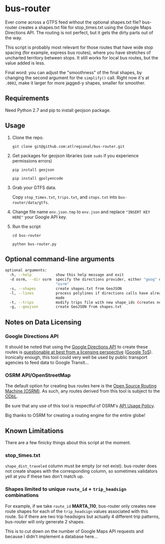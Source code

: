 bus-router
==========

Ever come across a GTFS feed without the optional shapes.txt file?  bus-router creates a shapes.txt file for stop_times.txt using the Google Maps Directions API.  The routing is not perfect, but it gets the dirty parts out of the way.

This script is probably most relevant for those routes that have wide stop spacing (for example, express bus routes), where you have stretches of uncharted territory between stops.  It still works for local bus routes, but the value added is less.

Final word: you can adjust the "smoothness" of the final shapes, by changing the second argument for the `simplify()` call.  Right now it's at `.0002`, make it larger for more jagged-y shapes, smaller for smoother.

## Requirements

Need Python 2.7 and pip to install geojson package.

## Usage

1. Clone the repo.

    `git clone git@github.com:atlregional/bus-router.git`

2. Get packages for geojson libraries (use `sudo` if you experience permissions errors)
	
	`pip install geojson`

	`pip install gpolyencode`

2. Grab your GTFS data.

    Copy `stop_times.txt`, `trips.txt`, and `stops.txt` into `bus-router/data/gtfs`.
    
3. Change file name `env.json.tmp` to `env.json` and replace `"INSERT KEY HERE"` your Google API key.

4. Run the script

    `cd bus-router`

    `python bus-router.py`
  	
## Optional command-line arguments

```bash
optional arguments:
  -h, --help           show this help message and exit
  -d osrm, --dir osrm  specify the directions provider, either "goog" or
                       "osrm"
  -s, --shapes         create shapes.txt from GeoJSON
  -l, --lines          process polylines if directions calls have already been
                       made
  -t, --trips          modify trips file with new shape_ids (creates new file)
  -g, --geojson        create GeoJSON from shapes.txt
```

## Notes on Data Licensing

### Google Directions API
It should be noted that using the [Google Directions API](https://developers.google.com/maps/documentation/directions/) to create these routes is [questionable at best from a licensing perspective](https://groups.google.com/d/msg/transit-developers/EIe2dRsRWyY/IlGSd2oPG0gJ) ([Google ToS](https://developers.google.com/maps/terms)).  Ironically enough, this tool could very well be used by public transport agencies to feed data to Google Transit...

### OSRM API/OpenStreetMap
The default option for creating bus routes here is the [Open Source Routing Machine (OSRM)](http://project-osrm.org/).  As such, any routes derived from this tool is subject to the [ODbL](http://opendatacommons.org/licenses/odbl/).  

Be sure that any use of this tool is respectful of OSRM's [API Usage Policy](https://github.com/Project-OSRM/osrm-backend/wiki/Api-usage-policy).

Big thanks to OSRM for creating a routing engine for the entire globe!

## Known Limitations

There are a few finicky things about this script at the moment.

### stop_times.txt
`shape_dist_traveled` column must be empty (or not exist).  bus-router does not create shapes with the corresponding column, so sometimes validators yell at you if these two don't match up.

### Shapes limited to unique `route_id` + `trip_headsign` combinations
For example, if we take `route_id` **MARTA_110**, bus-router only creates new route shapes for each of the `trip_headsign` values associated with this route.  So if there are two trip headsigns but actually 4 different trip patterns, bus-router will only generate 2 shapes.  

This is to cut down on the number of Google Maps API requests and because I didn't implement a database here...

